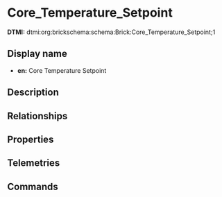 # Core_Temperature_Setpoint
**DTMI:** dtmi:org:brickschema:schema:Brick:Core_Temperature_Setpoint;1
## Display name
- **en:** Core Temperature Setpoint
## Description
## Relationships
## Properties
## Telemetries
## Commands
